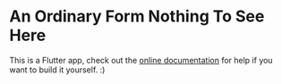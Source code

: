# An Ordinary Form Nothing To See Here

This is a Flutter app, check out the 
[online documentation](https://flutter.dev/docs) for help if you want to build it yourself. :)
